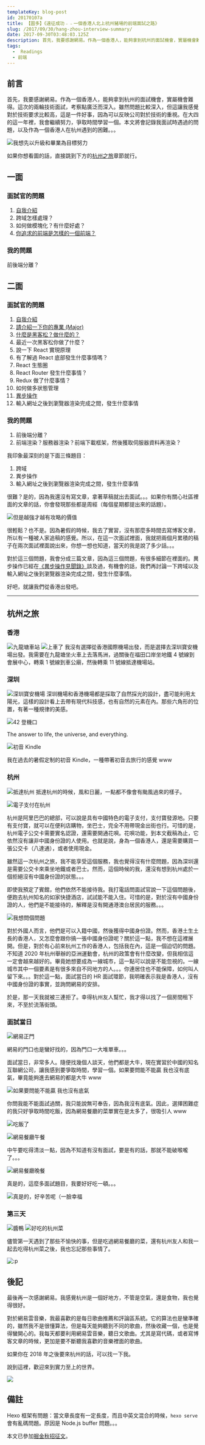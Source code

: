 ```yaml
---
templateKey: blog-post
id: 20170107a
title: 【圖多】《遠征成功﹣﹣一個香港人北上杭州豬場的前端面試之路》
slug: /2017/09/30/hang-zhou-interview-summary/
date: 2017-09-30T03:48:03.125Z
description: 首先，我要感謝網易。作為一個香港人，能夠拿到杭州的面試機會，實屬機會難得。這次的兩輪技術面試，考察點廣泛而深入。雖然問題比較深入，但這讓我感覺對於技術要求比較高，這是一件好事，因為可以反映公司對於技術的重視。在大四的這一年裡，我會繼續努力，爭取時間學習一個。本文將會記錄我面試時遇過的問題，以及作為一個香港人在杭州遇到的困難。。。
tags:
  -  Readings
  - 前端
---
```


## 前言

首先，我要感謝網易。作為一個香港人，能夠拿到杭州的面試機會，實屬機會難得。這次的兩輪技術面試，考察點廣泛而深入。雖然問題比較深入，但這讓我感覺對於技術要求比較高，這是一件好事，因為可以反映公司對於技術的重視。在大四的這一年裡，我會繼續努力，爭取時間學習一個。本文將會記錄我面試時遇過的問題，以及作為一個香港人在杭州遇到的困難。。。

![我想先以升級和畢業為目標努力](https://i.imgur.com/3IAyiiO.png)

如果你想看圖的話，直接跳到下方的[杭州之旅](#杭州之旅)章節就行。

## 一面

### 面試官的問題

1. [自我介紹](/about)
1. 跨域怎樣處理？
1. 如何做模塊化？有什麼好處？
1. [你追求的前端是怎樣的一個前端？](/about)

### 我的問題

前後端分離？

## 二面

### 面試官的問題

1. [自我介紹](/about)
1. [請介紹一下你的專業 (Major)](/about)
1. [什麼是黑客松？做什麼的？](/2017/04/23/hackUST-2017-hackathon-summary/)
1. 最近一次黑客松你做了什麼？
1. 說一下 React 實現原理
1. 有了解過 React 底部發生什麼事情嗎？
1. React 生態圈
1. React Router 發生什麼事情？
1. Redux 做了什麼事情？
1. 如何做多狀態管理
1. [異步操作](/2017/09/27/async-summary/)
1. 輸入網址之後到瀏覽器渲染完成之間，發生什麼事情

### 我的問題

1. 前後端分離？
1. 前端渲染？服務器渲染？前端下載框架，然後獲取伺服器資料再渲染？

我印象最深刻的是下面三條題目：

1. 跨域
1. 異步操作
1. 輸入網址之後到瀏覽器渲染完成之間，發生什麼事情

很難？是的，因為我還沒有寫文章，拿著草稿就出去面試。。。如果你有關心社區裡面的文章的話，你會發現那些都是周經（每個星期都提出來的話題）。

![但是越強才越有攻略的價值](https://i.imgur.com/SxgiJxK.png)

很輕鬆？也不是。因為暑假的時候，我去了實習，沒有那麼多時間去寫博客文章，所以有一種被人家追稿的感覺。所以，在這一次面試裡面，我就把兩個月累積的稿子在兩次面試裡面說出來，你想一想也知道，當天的我是說了多少話。。。

對於這三個問題，我會分成三篇文章，因為這三個問題，有很多細節在裡面的。異步操作已經在[《異步操作見聞錄》](/2017/09/27/async-summary/)談及過，有機會的話，我們再討論一下跨域以及輸入網址之後到瀏覽器渲染完成之間，發生什麼事情。

好吧，就讓我們從香港出發吧。

---

## 杭州之旅

### 香港

![九龍塘車站](https://i.imgur.com/qPTMcjM.jpg)
![上車了](https://i.imgur.com/ZkmrV9p.jpg)
我沒有選擇從香港國際機場出發，而是選擇去深圳寶安機場出發。我需要在九龍塘坐火車上去落馬洲，過關後在福田口岸坐地鐵 4 號線到會展中心，轉乘 1 號線到車公廟，然後轉乘 11 號線抵達機場站。

### 深圳

![深圳寶安機場](https://i.imgur.com/l7g4Qdj.jpg)
深圳機場和香港機場都是採取了自然採光的設計，盡可能利用太陽光，這樣的設計看上去帶有現代科技感，也有自然的元素在內。那些六角形的位置，有著一種規律的美感。

![42 登機口](https://i.imgur.com/WWO2xOy.jpg)

The answer to life, the universe, and everything.

![初音 Kindle](https://i.imgur.com/4LGNjjM.jpg)

我在過去的暑假定制的初音 Kindle，一種帶著初音去旅行的感覺 www

### 杭州

![抵達杭州](https://i.imgur.com/XbYLcdi.jpg)
抵達杭州的時候，風和日麗，一點都不像會有颱風過來的樣子。

![電子支付在杭州](https://i.imgur.com/yPPME3s.jpg)

杭州是阿里巴巴的總部，可以說是具有中國特色的電子支付，支付寶發源地。只要有支付寶，就可以在便利店購物，坐巴士，完全不用帶現金出街也行。可惜的是，杭州電子公交卡需要實名認證，還需要開通花唄。花唄功能，到本文截稿為止，它依然沒有讓非中國身份證的人使用。也就是說，身為一個香港人，還是需要購買一張公交卡（八達通），或者使用現金。

雖然這一次杭州之旅，我不能享受這個服務，我也覺得沒有什麼問題，因為深圳還是需要公交卡來乘坐地鐵或者巴士。然而，這個時候的我，還沒有想到杭州處於一個拒絕沒有中國身份證的狀態。。。

即使我預定了賓館，他們依然不能接待我。我打電話問面試官說一下這個問題後，便跑去杭州知名的如家快捷酒店，試試能不能入住。可惜的是，對於沒有中國身份證的人，他們是不能接待的，解釋是沒有開通港澳台居民的服務。。。

![我想問個問題](https://i.imgur.com/zdHe4xH.png)

對於外國人而言，他們是可以入籍中國，然後獲得中國身份證。然而，香港土生土長的香港人，又怎麼會跟你搞一張中國身份證呢？關於這一點，我不想在這裡展開。但是，對於有心前來杭州工作的香港人，包括我在內，這是一個迫切的問題。不知道 2020 年杭州舉辦的亞洲運動會，杭州的政策會有什麼改變，但我相信這一定會越來越好的。畢竟她想要成為一線城市，這一點可以說是不能忽視的。一線城市其中一個要素是有很多來自不同地方的人。。。你連居住也不能保障，如何叫人留下來。。。對於這一點，面試當日的 HR 面試環節，我明確表示我是香港人，沒有中國身份證的事實，並詢問網易的安排。

於是，那一天我就被三連拒了。幸得杭州友人幫忙，我才得以找了一個房間租下來，不至於流落街頭。

### 面試當日

![網易正門](https://i.imgur.com/cdlkptJ.jpg)

網易的門口也是蠻好找的，因為門口一大堆單車。。。

面試當日，非常多人。隨便找幾個人談天，他們都是大牛，現在實習於中國的知名互聯網公司，讓我感到要爭取時間，學習一個。如果要問能不能贏 我也沒有底氣，畢竟能夠進去網易的都是大牛 www

![如果要問能不能贏 我也沒有底氣](https://i.imgur.com/z8B9JbB.png)

你問我能不能面試過關，我只能說無可奉告，因為我沒有底氣。因此，選擇困難症的我只好爭取時間吃飯，因為網易餐廳的菜單實在是太多了，很吸引人 www

![吃飯了](https://i.imgur.com/vfbrXh2.jpg)

![網易餐廳午餐](https://i.imgur.com/XGOSYlY.jpg)

中午要吃得清淡一點，因為不知道有沒有面試，要是有的話，那就不能破喉嚨了。。。

![網易餐廳晚餐](https://i.imgur.com/Ou7RoJ1.jpg)

真是的，這麼多面試題目，我要好好吃一頓。。。

![真是的，好辛苦呢（一臉幸福](https://i.imgur.com/HvzzHOM.png)

### 第三天

![醬鴨](https://i.imgur.com/TlVLgIY.jpg)
![好吃的杭州菜](https://i.imgur.com/tYSNBmp.jpg)

儘管第一天遇到了那些不愉快的事，但是吃過網易餐廳的菜，還有杭州友人和我一起去吃得杭州菜之後，我也忘記那些事情了。

![:p](https://i.imgur.com/0gVyruv.png)

## 後記

最後再一次感謝網易。我感覺杭州是一個好地方，不管是空氣，還是食物，我也覺得很好。

對於網易雲音樂，我最喜歡的是每日歌曲推薦和評論區系統。它的算法也是蠻準確的，雖然我不是很懂算法，但是每天能夠聽到不同的歌曲，然後收藏一個，也是覺得蠻開心的。我每天都要利用網易雲音樂，聽日文歌曲。尤其是寫代碼，或者寫博客文章的時候，更加是要不斷聽我喜歡的音樂裡面的歌曲。

如果你在 2018 年之後要來杭州的話，可以找一下我。

說到這裡，歡迎來到實力至上的世界。

![](https://i.imgur.com/4Ltl87d.png)

## 備註

Hexo 框架有問題：當文章長度有一定長度，而且中英文混合的時候，`hexo serve` 會有亂碼問題。原因是 Node.js buffer 問題。。。

本文已參加[掘金秋招征文](https://juejin.im/post/59aa744ff265da247c4f145c)。
